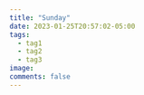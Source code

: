 ```yaml
---
title: "Sunday"
date: 2023-01-25T20:57:02-05:00
tags:
  - tag1
  - tag2
  - tag3
image:
comments: false
---
```


